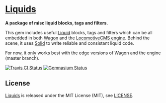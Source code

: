[Liquids](http://bitaculous.github.io/liquids "A package of misc liquid blocks, tags and filters.")
===================================================================================================

**A package of misc liquid blocks, tags and filters.**

This gem includes useful [Liquid](http://liquidmarkup.org "Liquid Templating language") blocks, tags and filters which
can be all embedded in both [Wagon](https://github.com/locomotivecms/wagon "The right tool to create and modify a LocomotiveCMS website locally.")
and the [LocomotiveCMS engine](https://github.com/locomotivecms/engine "The engine of LocomotiveCMS."). Behind the scene,
it uses [Solid](https://github.com/tigerlily/solid "Helpers for easily creating custom Liquid tags and block.") to write
reliable and consistant liquid code.

For now, it only works best with the edge versions of Wagon and the engine (master branch).

[![Travis CI Status](https://travis-ci.org/bitaculous/liquids.svg)](http://travis-ci.org/bitaculous/liquids)
[![Gemnasium Status](https://gemnasium.com/bitaculous/liquids.svg)](https://gemnasium.com/bitaculous/liquids)

License
-------

[Liquids](http://bitaculous.github.io/liquids "A package of misc liquid blocks, tags and filters.") is released under
the MIT License (MIT), see [LICENSE](https://raw.githubusercontent.com/bitaculous/liquids/master/LICENSE "License").